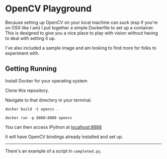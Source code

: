 # OpenCV Playground

Because setting up OpenCV on your local machine can suck (esp if you're on OSX like I am) I put together a simple Dockerfile to set up a container. This is designed to give you a nice place to play with vision without having to deal with setting it up.

I've also included a sample image and am looking to find more for folks to experiment with.


## Getting Running

Install Docker for your operating system

Clone this repository.

Navigate to that directory in your terminal.

`docker build -t opencv .  `

`docker run -p 8888:8888 opencv`

You can then access IPython at [localhost:8888](localhost:8888)

It will have OpenCV bindings already installed and set up.

----

There's an example of a script in `completed.py`. 
